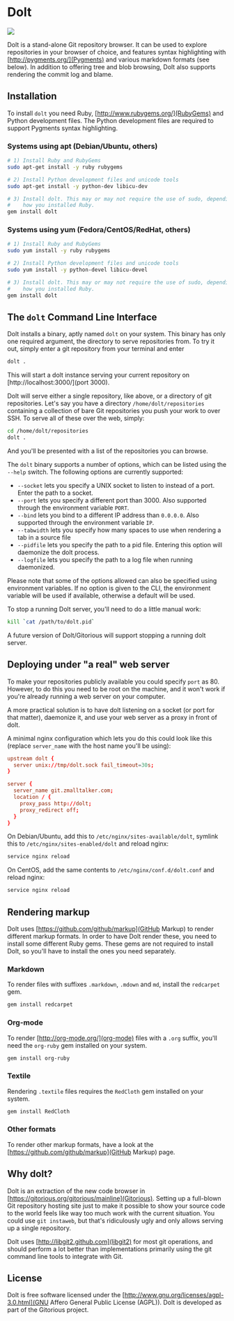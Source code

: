 # Dolt

<a href="http://travis-ci.org/cjohansen/dolt" class="travis">
  <img src="https://secure.travis-ci.org/cjohansen/dolt.png">
</a>

Dolt is a stand-alone Git repository browser. It can be used to explore
repositories in your browser of choice, and features syntax highlighting with
[http://pygments.org/](Pygments) and various markdown formats (see below). In
addition to offering tree and blob browsing, Dolt also supports rendering the
commit log and blame.

## Installation

To install `dolt` you need Ruby, [http://www.rubygems.org/](RubyGems) and
Python development files. The Python development files are required to support
Pygments syntax highlighting.

### Systems using apt (Debian/Ubuntu, others)

```sh
# 1) Install Ruby and RubyGems
sudo apt-get install -y ruby rubygems

# 2) Install Python development files and unicode tools
sudo apt-get install -y python-dev libicu-dev

# 3) Install dolt. This may or may not require the use of sudo, depending on
#    how you installed Ruby.
gem install dolt
```

### Systems using yum (Fedora/CentOS/RedHat, others)

```sh
# 1) Install Ruby and RubyGems
sudo yum install -y ruby rubygems

# 2) Install Python development files and unicode tools
sudo yum install -y python-devel libicu-devel

# 3) Install dolt. This may or may not require the use of sudo, depending on
#    how you installed Ruby.
gem install dolt
```

## The `dolt` Command Line Interface

Dolt installs a binary, aptly named `dolt` on your system. This binary has only
one required argument, the directory to serve repositories from. To try it out,
simply enter a git repository from your terminal and enter

```sh
dolt .
```

This will start a dolt instance serving your current repository on
[http://localhost:3000/](port 3000).

Dolt will serve either a single repository, like above, or a directory of git
repositories. Let's say you have a directory `/home/dolt/repositories`
containing a collection of bare Git repositories you push your work to over SSH.
To serve all of these over the web, simply:

```sh
cd /home/dolt/repositories
dolt .
```

And you'll be presented with a list of the repositories you can browse.

The `dolt` binary supports a number of options, which can be listed using the
`--help` switch. The following options are currently supported:

* `--socket` lets you specify a UNIX socket to listen to instead of a port.
     Enter the path to a socket.
* `--port` lets you specify a different port than 3000. Also supported through
     the environment variable `PORT`.
* `--bind` lets you bind to a different IP address than `0.0.0.0`. Also
     supported through the environment variable `IP`.
* `--tabwidth` lets you specify how many spaces to use when rendering a tab in a
     source file
* `--pidfile` lets you specify the path to a pid file. Entering this option will
     daemonize the dolt process.
* `--logfile` lets you specify the path to a log file when running daemonized.

Please note that some of the options allowed can also be specified using
environment variables. If no option is given to the CLI, the environment
variable will be used if available, otherwise a default will be used.

To stop a running Dolt server, you'll need to do a little manual work:

```sh
kill `cat /path/to/dolt.pid`
```

A future version of Dolt/Gitorious will support stopping a running dolt server.

## Deploying under "a real" web server

To make your repositories publicly available you could specify `port` as 80.
However, to do this you need to be root on the machine, and it won't work if
you're already running a web server on your computer.

A more practical solution is to have dolt listening on a socket (or port for
that matter), daemonize it, and use your web server as a proxy in front of dolt.

A minimal nginx configuration which lets you do this could look like this
(replace `server_name` with the host name you'll be using):

```conf
upstream dolt {
  server unix://tmp/dolt.sock fail_timeout=30s;
}

server {
  server_name git.zmalltalker.com;
  location / {
    proxy_pass http://dolt;
    proxy_redirect off;
  }
}
```

On Debian/Ubuntu, add this to `/etc/nginx/sites-available/dolt`, symlink this to
`/etc/nginx/sites-enabled/dolt` and reload nginx:

```sh
service nginx reload
```

On CentOS, add the same contents to `/etc/nginx/conf.d/dolt.conf` and reload
nginx:

```sh
service nginx reload
```

## Rendering markup

Dolt uses [https://github.com/github/markup](GitHub Markup) to render
different markup formats. In order to have Dolt render these, you need to
install some different Ruby gems. These gems are not required to install Dolt,
so you'll have to install the ones you need separately.

### Markdown

To render files with suffixes `.markdown`, `.mdown` and `md`, install the
`redcarpet` gem.

```sh
gem install redcarpet
```

### Org-mode

To render [http://org-mode.org/](org-mode) files with a `.org` suffix, you'll
need the `org-ruby` gem installed on your system.

```sh
gem install org-ruby
```

### Textile

Rendering `.textile` files requires the `RedCloth` gem installed on your system.

```sh
gem install RedCloth
```

### Other formats

To render other markup formats, have a look at the
[https://github.com/github/markup](GitHub Markup) page.

## Why dolt?

Dolt is an extraction of the new code browser in
[https://gitorious.org/gitorious/mainline](Gitorious). Setting up a full-blown
Git repository hosting site just to make it possible to show your source code to
the world feels like way too much work with the current situation. You could use
`git instaweb`, but that's ridiculously ugly and only allows serving up a single
repository.

Dolt uses [http://libgit2.github.com](libgit2) for most git operations, and
should perform a lot better than implementations primarily using the git command
line tools to integrate with Git.

## License

Dolt is free software licensed under the
[http://www.gnu.org/licenses/agpl-3.0.html](GNU Affero General Public License
(AGPL)). Dolt is developed as part of the Gitorious project.

